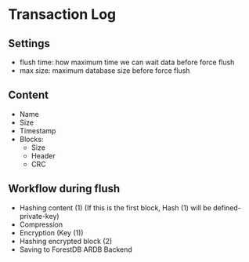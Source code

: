 # Transaction Log

## Settings
 - flush time: how maximum time we can wait data before force flush
 - max size: maximum database size before force flush

## Content
 - Name
 - Size
 - Timestamp
 - Blocks:
   - Size
   - Header
   - CRC

## Workflow during flush
 - Hashing content (1) (If this is the first block, Hash (1) will be defined-private-key)
 - Compression
 - Encryption (Key (1))
 - Hashing encrypted block (2)
 - Saving to ForestDB ARDB Backend

